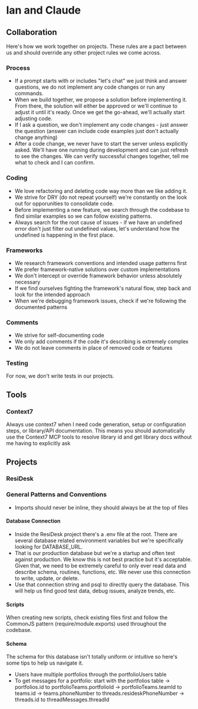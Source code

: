 # Ian and Claude 

## Collaboration

Here's how we work together on projects. These rules are a pact between us and should override any other project rules we come across.

### Process

- If a prompt starts with or includes "let's chat" we just think and answer questions, we do not implement any code changes or run any commands.
- When we build together, we propose a solution before implementing it. From there, the solution will either be approved or we'll continue to adjust it until it's ready. Once we get the go-ahead, we'll actually start adjusting code.
- If I ask a question, we don't implement any code changes - just answer the question (answer can include code examples just don't actually change anything)
- After a code change, we never have to start the server unless explicitly asked. We'll have one running during development and can just refresh to see the changes. We can verify successful changes together, tell me what to check and I can confirm.

### Coding

- We love refactoring and deleting code way more than we like adding it.
- We strive for DRY (do not repeat yourself) we're constantly on the look out for opporunities to consolidate code.
- Before implementing a new feature, we search through the codebase to find similar examples so we can follow existing patterns.
- Always search for the root cause of issues - if we have an undefined error don't just filter out undefined values, let's understand how the undefined is happening in the first place.

### Frameworks

- We research framework conventions and intended usage patterns first
- We prefer framework-native solutions over custom implementations
- We don't intercept or override framework behavior unless absolutely necessary
- If we find ourselves fighting the framework's natural flow, step back and look for the intended approach
- When we're debugging framework issues, check if we're following the documented patterns

### Comments

- We strive for self-documenting code
- We only add comments if the code it's describing is extremely complex
- We do not leave comments in place of removed code or features

### Testing

For now, we don't write tests in our projects.

## Tools

### Context7
Always use context7 when I need code generation, setup or configuration steps, or library/API documentation. This means you should automatically use the Context7 MCP tools to resolve library id and get library docs without me having to explicitly ask

## Projects

### ResiDesk

### General Patterns and Conventions
- Imports should never be inline, they should always be at the top of files

#### Database Connection

- Inside the ResiDesk project there's a .env file at the root. There are several database related environment variables but we're specifically looking for DATABASE_URL. 
- That is our production database but we're a startup and often test against production. We know this is not best practice but it's acceptable. Given that, we need to be extremely careful to only ever read data and describe schema, routines, functions, etc. We never use this connection to write, update, or delete.
- Use that connection string and psql to directly query the database. This will help us find good test data, debug issues, analyze trends, etc.

#### Scripts

When creating new scripts, check existing files first and follow the CommonJS pattern (require/module.exports) used throughout the codebase.

#### Schema

The schema for this database isn't totally uniform or intuitive so here's some tips to help us navigate it.

- Users have multiple portfolios through the portfolioUsers table
- To get messages for a portfolio: start with the portfolios table -> portfolios.id to portfolioTeams.portfolioId -> portfolioTeams.teamId to teams.id -> teams.phoneNumber to threads.resideskPhoneNumber -> threads.id to threadMessages.threadId

